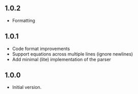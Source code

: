 ## 1.0.2

- Formatting

## 1.0.1

- Code format improvements
- Support equations across multiple lines (ignore newlines)
- Add minimal (lite) implementation of the parser

## 1.0.0

- Initial version.
